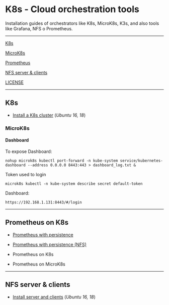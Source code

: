 # K8s - Cloud orchestration tools

Installation guides of orchestrators like K8s, MicroK8s, K3s, and also tools like Grafana, NFS o Prometheus.

-----------------------

[K8s](#k8s)

[MicroK8s](#microk8s)

[Prometheus](#prometheus)

[NFS server & clients](#nfs-server--clients)

[LICENSE](#license)

-----------------------

## K8s

- [Install a K8s cluster](https://github.com/rsucasas/k8s/blob/master/install/K8s) (_Ubuntu 16, 18_)


### MicroK8s

#### Dashboard

To expose Dashboard:

```
nohup microk8s kubectl port-forward -n kube-system service/kubernetes-dashboard --address 0.0.0.0 8443:443 > dashboard_log.txt &
```

Token used to login

```
microk8s kubectl -n kube-system describe secret default-token
```

Dashboard:

```
https://192.168.1.131:8443/#/login  
```

--------------------

## Prometheus on K8s

- [Prometheus with persistence](https://github.com/rsucasas/k8s/tree/master/deploy/prometheus)

- [Prometheus with persistence (NFS)](https://github.com/rsucasas/k8s/tree/master/deploy/prometheus-NFS)

- Prometheus on K8s

- Prometheus on MicroK8s

-----------------------

## NFS server & clients

- [Install server and clients](https://github.com/rsucasas/k8s/tree/master/nfs) (_Ubuntu 16, 18_)
